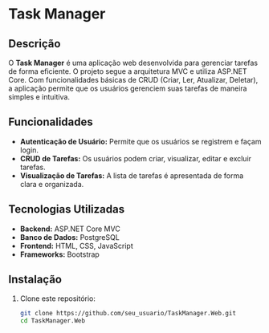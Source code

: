 # Task Manager

## Descrição
O **Task Manager** é uma aplicação web desenvolvida para gerenciar tarefas de forma eficiente. O projeto segue a arquitetura MVC e utiliza ASP.NET Core. Com funcionalidades básicas de CRUD (Criar, Ler, Atualizar, Deletar), a aplicação permite que os usuários gerenciem suas tarefas de maneira simples e intuitiva.

## Funcionalidades
- **Autenticação de Usuário:** Permite que os usuários se registrem e façam login.
- **CRUD de Tarefas:** Os usuários podem criar, visualizar, editar e excluir tarefas.
- **Visualização de Tarefas:** A lista de tarefas é apresentada de forma clara e organizada.
  
## Tecnologias Utilizadas
- **Backend:** ASP.NET Core MVC
- **Banco de Dados:** PostgreSQL
- **Frontend:** HTML, CSS, JavaScript
- **Frameworks:** Bootstrap

## Instalação

1. Clone este repositório:
   ```bash
   git clone https://github.com/seu_usuario/TaskManager.Web.git
   cd TaskManager.Web
